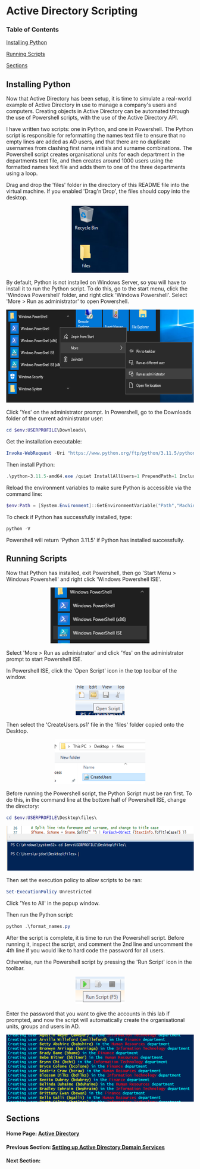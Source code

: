 # Active Directory Scripting

### Table of Contents

[Installing Python](#installing-python)

[Running Scripts](#running-scripts)

[Sections](#sections)

## Installing Python

Now that Active Directory has been setup, it is time to simulate a real-world example of Active Directory in use to manage a company's users and computers. Creating objects in Active Directory can be automated through the use of Powershell scripts, with the use of the Active Directory API.

I have written two scripts: one in Python, and one in Powershell. The Python script is responsible for reformatting the names text file to ensure that no empty lines are added as AD users, and that there are no duplicate usernames from clashing first name initials and surname combinations. The Powershell script creates organisational units for each department in the departments text file, and then creates around 1000 users using the formatted names text file and adds them to one of the three departments using a loop.

Drag and drop the 'files' folder in the directory of this README file into the virtual machine. If you enabled 'Drag'n'Drop', the files should copy into the desktop.

<p align="center">
<img src="../../images/drag_n_drop_folder.png" alt="Drag and drop folder into DC desktop" height="180px">
</p>

By default, Python is not installed on Windows Server, so you will have to install it to run the Python script. To do this, go to the start menu, click the 'Windows Powershell' folder, and right click 'Windows Powershell'. Select 'More > Run as administrator' to open Powershell.

<p align="center">
<img src="../../images/open_powershell.png" alt="Opening Powershell" height="250px">
</p>

Click 'Yes' on the administrator prompt. In Powershell, go to the Downloads folder of the current administrator user:

```powershell
cd $env:USERPROFILE\Downloads\
```

Get the installation executable:

```powershell
Invoke-WebRequest -Uri "https://www.python.org/ftp/python/3.11.5/python-3.11.5-amd64.exe" -OutFile "python-3.11.5-amd64.exe"
```

Then install Python:

```powershell
.\python-3.11.5-amd64.exe /quiet InstallAllUsers=1 PrependPath=1 Include_test=0
```

Reload the environment variables to make sure Python is accessible via the command line:

```powershell
$env:Path = [System.Environment]::GetEnvironmentVariable("Path","Machine") + ";" + [System.Environment]::GetEnvironmentVariable("Path","User")
```

To check if Python has successfully installed, type:

```powershell
python -V
```

Powershell will return 'Python 3.11.5' if Python has installed successfully.

## Running Scripts

Now that Python has installed, exit Powershell, then go 'Start Menu > Windows Powershell' and right click 'Windows Powershell ISE'.

<p align="center">
<img src="../../images/open_powershell_ise.png" alt="Opening Powershell ISE" height="150px">
</p>

Select 'More > Run as administrator' and click 'Yes' on the administrator prompt to start Powershell ISE.

In Powershell ISE, click the 'Open Script' icon in the top toolbar of the window.

<p align="center">
<img src="../../images/open_script.png" alt="Opening script in Powershell ISE" height="80px">
</p>

Then select the 'CreateUsers.ps1' file in the 'files' folder copied onto the Desktop.

<p align="center">
<img src="../../images/ps1_script.png" alt="Locating script in Powershell ISE" height="120px">
</p>

Before running the Powershell script, the Python Script must be ran first. To do this, in the command line at the bottom half of Powershell ISE, change the directory:

```powershell
cd $env:USERPROFILE\Desktop\files\
```

<p align="center">
<img src="../../images/ise_command_line.png" alt="Command line in Powershell ISE" height="120px">
</p>

Then set the execution policy to allow scripts to be ran:

```powershell
Set-ExecutionPolicy Unrestricted
```

Click 'Yes to All' in the popup window.

Then run the Python script:

```powershell
python .\format_names.py
```

After the script is complete, it is time to run the Powershell script. Before running it, inspect the script, and comment the 2nd line and uncomment the 4th line if you would like to hard code the password for all users.

Otherwise, run the Powershell script by pressing the 'Run Script' icon in the toolbar.

<p align="center">
<img src="../../images/run_script_icon.png" alt="Run script icon" height="74px">
</p>

Enter the password that you want to give the accounts in this lab if prompted, and now the script will automatically create the organisational units, groups and users in AD.

<p align="center">
<img src="../../images/ps_script_run.png" alt="Powershell script running" height="180px">
</p>

## Sections

#### Home Page: [Active Directory](../../)

#### Previous Section: [Setting up Active Directory Domain Services](../active_directory_setup/)

#### Next Section: [](.)
